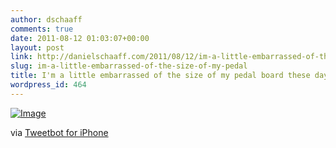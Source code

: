 ```yaml
---
author: dschaaff
comments: true
date: 2011-08-12 01:03:07+00:00
layout: post
link: http://danielschaaff.com/2011/08/12/im-a-little-embarrassed-of-the-size-of-my-pedal/
slug: im-a-little-embarrassed-of-the-size-of-my-pedal
title: I'm a little embarrassed of the size of my pedal board these days
wordpress_id: 464
---
```


[![Image](http://posterous.com/getfile/files.posterous.com/danielschaaff/AJGqJnbGnujvBIxDJdgwifCzgJxtCftjAFpaypebsxlfmpEgqCllBuFEICBn/image.jpg.scaled500.jpg)](http://posterous.com/getfile/files.posterous.com/danielschaaff/AJGqJnbGnujvBIxDJdgwifCzgJxtCftjAFpaypebsxlfmpEgqCllBuFEICBn/image.jpg.scaled1000.jpg)

  

via [Tweetbot for iPhone](http://tapbots.com/tweetbot)
